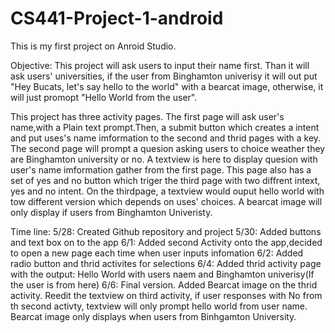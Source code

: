 # CS441-Project-1-android
This is my first project on Anroid Studio.

Objective:
This project will ask users to input their name first. Than it will ask users' universities, if the user from Binghamton univerisy it will out put "Hey Bucats, let's say hello to the world" with a bearcat image, otherwise, it will just promopt "Hello World from the user".

This project has three activity pages.
    The first page will ask user's name,with a Plain text prompt.Then, a submit button which creates a intent and put uses's name imformation to the second and thrid pages with a key.
    The second page will prompt a quesion asking users to choice weather they are Binghamton university or no.  A textview is here to display quesion with user's name imformation gather from the first page. This page also has a set of yes and no button which triger the third page with two diffrent intext, yes and no intent. 
    On the thirdpage, a textview would ouput hello world with tow different version which depends on uses' choices. A bearcat image will only display if users from Binghamton Univeristy.

Time line:
5/28: Created Github repository and project
5/30: Added buttons and text box on to the app
6/1: Added second Activity onto the app,decided to open a new page each time when user inputs infomation
6/2: Added radio button and thrid activites for selections 
6/4: Added thrid activity page with the output: Hello World with users naem and Binghamton univerisy(If the user is from here)
6/6: Final version. Added Bearcat image on the thrid activity.
Reedit the textview on third activity, if user responses with No from th second activty, textview will only prompt hello world from user name. Bearcat image only displays when users from Binhgamton University.
